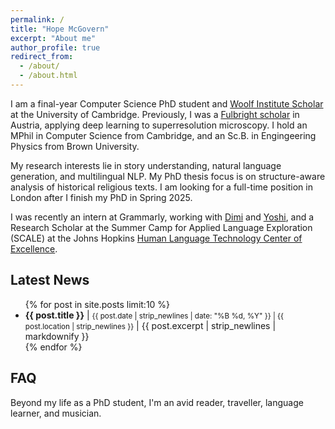 ```yaml
---
permalink: /
title: "Hope McGovern"
excerpt: "About me"
author_profile: true
redirect_from: 
  - /about/
  - /about.html
---
```


I am a final-year Computer Science PhD student and [Woolf Institute Scholar](https://www.woolf.cam.ac.uk/people/hope-mcgovern) at the University of Cambridge. Previously, I was a [Fulbright scholar](https://fulbrightscholars.org/) in Austria, applying deep learning to superresolution microscopy. I hold an MPhil in Computer Science from Cambridge, and an Sc.B. in Engingeering Physics from Brown University.

My research interests lie in story understanding, natural language generation, and multilingual NLP. My PhD thesis focus is on structure-aware analysis of historical religious texts. I am looking for a full-time position in London after I finish my PhD in Spring 2025.

I was recently an intern at Grammarly, working with [Dimi](https://scholar.google.gr/citations?user=8ZsPobcAAAAJ&hl=en) and [Yoshi](https://yoshi-suhara.com/), and a Research Scholar at the Summer Camp for Applied Language Exploration (SCALE) at the Johns Hopkins [Human Language Technology Center of Excellence](https://hltcoe.jhu.edu/). 

<div class="news-widget">
    <h2>Latest News</h2>
    <ul>
        {% for post in site.posts limit:10 %}
            <li>
                <strong>{{ post.title }}</strong> | <small>{{ post.date | strip_newlines | date: "%B %d, %Y" }} | {{ post.location | strip_newlines }}</small> | {{ post.excerpt | strip_newlines | markdownify }} 
            </li>
        {% endfor %}
    </ul>
</div>

## FAQ
Beyond my life as a PhD student, I'm an avid reader, traveller, language learner, and musician.
